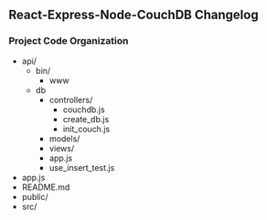 ## React-Express-Node-CouchDB Changelog
### Project Code Organization
- api/
  - bin/
    - www
  - db
    - controllers/
      - couchdb.js
      - create_db.js
      - init_couch.js
    - models/
    - views/
    - app.js
    - use_insert_test.js
- app.js
- README.md
- public/
- src/
